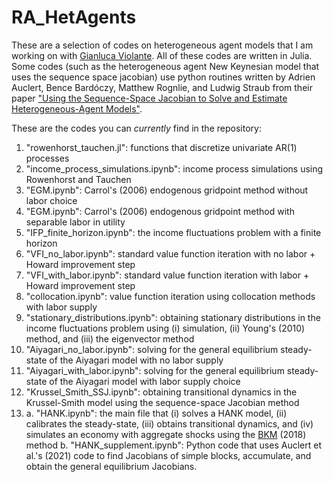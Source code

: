 # RA_HetAgents

These are a selection of codes on heterogeneous agent models that I am working on with [Gianluca Violante](https://sites.google.com/a/princeton.edu/glviolante/). All of these codes are written in Julia. Some codes (such as the heterogeneous agent New Keynesian model that uses the sequence space jacobian) use python routines written by Adrien Auclert, Bence Bardóczy, Matthew Rognlie, and Ludwig Straub from their paper ["Using the Sequence-Space Jacobian to Solve and Estimate Heterogeneous-Agent Models"](https://scholar.harvard.edu/files/straub/files/sequence_space_jacobian.pdf).

These are the codes you can *currently* find in the repository:

1. "rowenhorst_tauchen.jl": functions that discretize univariate AR(1) processes
2. "income_process_simulations.ipynb": income process simulations using Rowenhorst and Tauchen
3. "EGM.ipynb": Carrol's (2006) endogenous gridpoint method without labor choice
4. "EGM.ipynb": Carrol's (2006) endogenous gridpoint method with separable labor in utility
5. "IFP_finite_horizon.ipynb": the income fluctuations problem with a finite horizon
6. "VFI_no_labor.ipynb": standard value function iteration with no labor + Howard improvement step
7. "VFI_with_labor.ipynb": standard value function iteration with labor + Howard improvement step
8. "collocation.ipynb": value function iteration using collocation methods with labor supply
9. "stationary_distributions.ipynb": obtaining stationary distributions in the income fluctuations problem using (i) simulation, (ii) Young's (2010) method, and (iii) the eigenvector method
10. "Aiyagari_no_labor.ipynb": solving for the general equilibrium steady-state of the Aiyagari model with no labor supply
12. "Aiyagari_with_labor.ipynb": solving for the general equilibrium steady-state of the Aiyagari model with labor supply choice
13. "Krussel_Smith_SSJ.ipynb": obtaining transitional dynamics in the Krussel-Smith model using the sequence-space Jacobian method
14. a.  "HANK.ipynb": the main file that (i) solves a HANK model, (ii) calibrates the steady-state, (iii) obtains transitional dynamics, and (iv) simulates an economy with aggregate shocks using the [BKM](https://ideas.repec.org/a/eee/dyncon/v89y2018icp68-92.html) (2018) method
  b. "HANK_supplement.ipynb": Python code that uses Auclert et al.'s (2021) code to find Jacobians of simple blocks, accumulate, and obtain the general equilibrium Jacobians.

